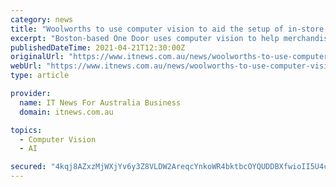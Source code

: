 ```yaml
---
category: news
title: "Woolworths to use computer vision to aid the setup of in-store displays"
excerpt: "Boston-based One Door uses computer vision to help merchandisers create and set up localised promotions in the way that they were envisioned to look. Under a multi-year agreement, the supermarket ..."
publishedDateTime: 2021-04-21T12:30:00Z
originalUrl: "https://www.itnews.com.au/news/woolworths-to-use-computer-vision-to-aid-the-setup-of-in-store-displays-563625"
webUrl: "https://www.itnews.com.au/news/woolworths-to-use-computer-vision-to-aid-the-setup-of-in-store-displays-563625"
type: article

provider:
  name: IT News For Australia Business
  domain: itnews.com.au

topics:
  - Computer Vision
  - AI

secured: "4kqj8AZxzMjWXjYv6y3Z8VLDW2AreqcYnkoWR4bktbcOYQUDDBXfwioII5U4cn5GDRbJbPw96e+o3B3yttZdOdon5q/FxnBXVycmHwR5xcdh7RStbLHgeRZPIs3IuBKXQn/PNMGrYqEpOBLvPBjV6vMnnsvVEdK3JHF9eJn8U7BpO5p68sWyvWJbYMUpn9GWdZlc6c5Zl1cXBFx7yTzLDyrfckXyD40RB3xodiFuLZ6bTgweqCkLfqy9x9tyDg1k75y0xs8/GhDOuL36Kb5Kww1nKH9jMuHgl5vfMNwpVMVeUucqTgDm2TkqoioU22QqhUk+IoVv6FOGaOt/i3rnwPeoN48QxDt5NKJjgq/XQIY=;ga7dK3WBNQ2GFueFv0KlHQ=="
---
```


